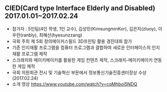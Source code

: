 ## CIED(Card type Interface Elderly and Disabled) 2017.01.01~2017.02.24

* 참가자 : 5인팀(4인 학생, 1인 교수), 김성민(KimsungminKor), 김은지(zluoy), 이우란(ranbly), 최혜선(hyesunzzang)
* 국회 주최 제 5회 창의메이커스필드 3D프린팅 활용 경진대회 참가
* 기존 인지재활 프로그램을 컴퓨터 프로그램과 결합하여 새로운 인터페이스의 인지재활 프로그램 제작
* 스크래치와 메이키메이키를 활용한 게임 컨텐츠 제작, 스크래치-메이키메이키 연동한 게임 제작
* 국회 의원회관 전시 및 기술혁신 부문에서 정보통신기술진흥센터장상 수상 (2017.02.24)
* 소개 영상 https://www.youtube.com/watch?v=cqMhboi5NDQ
